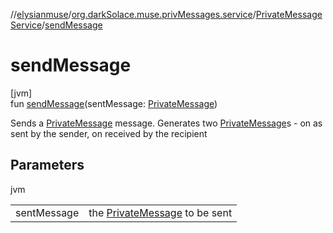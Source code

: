 //[elysianmuse](../../../index.md)/[org.darkSolace.muse.privMessages.service](../index.md)/[PrivateMessageService](index.md)/[sendMessage](send-message.md)

# sendMessage

[jvm]\
fun [sendMessage](send-message.md)(sentMessage: [PrivateMessage](../../org.darkSolace.muse.privMessages.model/-private-message/index.md))

Sends a [PrivateMessage](../../org.darkSolace.muse.privMessages.model/-private-message/index.md) message. Generates two [PrivateMessage](../../org.darkSolace.muse.privMessages.model/-private-message/index.md)s - on as sent by the sender, on received by the recipient

## Parameters

jvm

| | |
|---|---|
| sentMessage | the [PrivateMessage](../../org.darkSolace.muse.privMessages.model/-private-message/index.md) to be sent |
